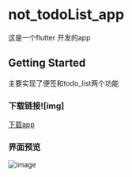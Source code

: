 # not_todoList_app

这是一个flutter 开发的app

## Getting Started

主要实现了便签和todo_list两个功能

### 下载链接![img]
<a href="http://ayun.cool/app/" target="_blank">下载app</a>
### 界面预览
![image](https://github.com/xuqian1994/HorizontalRuler/blob/master/app/src/main/screenshot/ruler.gif)
